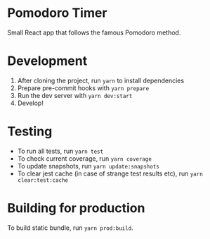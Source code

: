 # Pomodoro Timer

Small React app that follows the famous Pomodoro method.

# Development

1. After cloning the project, run `yarn` to install dependencies
2. Prepare pre-commit hooks with `yarn prepare`
3. Run the dev server with `yarn dev:start`
4. Develop!

# Testing

- To run all tests, run `yarn test`
- To check current coverage, run `yarn coverage`
- To update snapshots, run `yarn update:snapshots`
- To clear jest cache (in case of strange test results etc), run `yarn clear:test:cache`

# Building for production

To build static bundle, run `yarn prod:build`.
